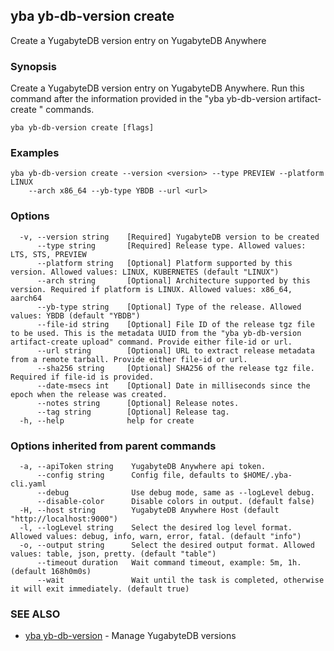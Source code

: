 ## yba yb-db-version create

Create a YugabyteDB version entry on YugabyteDB Anywhere

### Synopsis

Create a YugabyteDB version entry on YugabyteDB Anywhere. Run this command after the information provided in the "yba yb-db-version artifact-create <url>" commands.

```
yba yb-db-version create [flags]
```

### Examples

```
yba yb-db-version create --version <version> --type PREVIEW --platform LINUX
	--arch x86_64 --yb-type YBDB --url <url>
```

### Options

```
  -v, --version string    [Required] YugabyteDB version to be created
      --type string       [Required] Release type. Allowed values: LTS, STS, PREVIEW
      --platform string   [Optional] Platform supported by this version. Allowed values: LINUX, KUBERNETES (default "LINUX")
      --arch string       [Optional] Architecture supported by this version. Required if platform is LINUX. Allowed values: x86_64, aarch64
      --yb-type string    [Optional] Type of the release. Allowed values: YBDB (default "YBDB")
      --file-id string    [Optional] File ID of the release tgz file to be used. This is the metadata UUID from the "yba yb-db-version artifact-create upload" command. Provide either file-id or url.
      --url string        [Optional] URL to extract release metadata from a remote tarball. Provide either file-id or url.
      --sha256 string     [Optional] SHA256 of the release tgz file. Required if file-id is provided.
      --date-msecs int    [Optional] Date in milliseconds since the epoch when the release was created.
      --notes string      [Optional] Release notes.
      --tag string        [Optional] Release tag.
  -h, --help              help for create
```

### Options inherited from parent commands

```
  -a, --apiToken string    YugabyteDB Anywhere api token.
      --config string      Config file, defaults to $HOME/.yba-cli.yaml
      --debug              Use debug mode, same as --logLevel debug.
      --disable-color      Disable colors in output. (default false)
  -H, --host string        YugabyteDB Anywhere Host (default "http://localhost:9000")
  -l, --logLevel string    Select the desired log level format. Allowed values: debug, info, warn, error, fatal. (default "info")
  -o, --output string      Select the desired output format. Allowed values: table, json, pretty. (default "table")
      --timeout duration   Wait command timeout, example: 5m, 1h. (default 168h0m0s)
      --wait               Wait until the task is completed, otherwise it will exit immediately. (default true)
```

### SEE ALSO

* [yba yb-db-version](yba_yb-db-version.md)	 - Manage YugabyteDB versions

